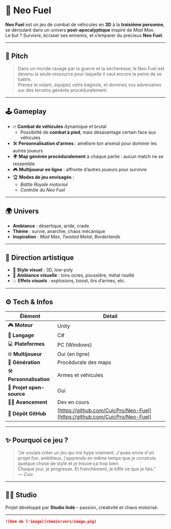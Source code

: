 # 🚗 Neo Fuel

**Neo Fuel** est un jeu de combat de véhicules en **3D** à la **troisième personne**, se déroulant dans un univers **post-apocalyptique** inspiré de *Mad Max*.  
Le but ? Survivre, écraser ses ennemis, et s’emparer du précieux **Neo Fuel**.

---

## 🧨 Pitch

> Dans un monde ravagé par la guerre et la sécheresse, le Neo Fuel est devenu la seule ressource pour laquelle il vaut encore la peine de se battre.  
> Prenez le volant, équipez votre bagnole, et dominez vos adversaires sur des terrains générés procéduralement.

---

## 🕹️ Gameplay

- 🔥 **Combat de véhicules** dynamique et brutal  
  - Possibilité de **combat à pied**, mais désavantage certain face aux véhicules  
- 🛠️ **Personnalisation d’armes** : améliore ton arsenal pour dominer les autres joueurs  
- 🌍 **Map générée procéduralement** à chaque partie : aucun match ne se ressemble  
- 🎮 **Multijoueur en ligne** : affronte d’autres joueurs pour survivre  
- 🏆 **Modes de jeu envisagés** :  
  - *Battle Royale motorisé*  
  - *Contrôle du Neo Fuel*  

---

## 🌍 Univers

- **Ambiance** : désertique, aride, crade  
- **Thème** : survie, anarchie, chaos mécanique  
- **Inspiration** : *Mad Max*, *Twisted Metal*, *Borderlands*

---

## 🎨 Direction artistique

- 🧱 **Style visuel** : 3D, low-poly  
- 🎨 **Ambiance visuelle** : tons ocres, poussière, métal rouillé  
- 💥 **Effets visuels** : explosions, boost, tirs d’armes, etc.

---

## ⚙️ Tech & Infos

| Élément               | Détail                                |
|------------------------|----------------------------------------|
| 🎮 **Moteur**          | Unity                                 |
| 🧠 **Langage**         | C#                                    |
| 💻 **Plateformes**     | PC (Windows)                          |
| 🌐 **Multijoueur**     | Oui (en ligne)                        |
| 🔀 **Génération**      | Procédurale des maps                  |
| 🛠️ **Personnalisation**| Armes et véhicules                    |
| 📂 **Projet open-source** | Oui                                |
| 🧑‍💻 **Avancement**     | Dev en cours                         |
| 🧪 **Dépôt GitHub**     | [https://github.com/CuicPro/Neo-Fuel](https://github.com/CuicPro/Neo-Fuel) |

---

## ✨ Pourquoi ce jeu ?

> "Je voulais créer un jeu qui me hype vraiment. J'avais envie d'un projet fun, ambitieux, j'apprends en même temps que je construis quelque chose de stylé et je trouve ça trop bien.  
> Chaque jour, je progresse. Et franchement, je kiffe ce que je fais."  
> — *Cuic*

---

## 🧑‍🚀 Studio

Projet développé par **Studio Indé** – passion, créativité et chaos motorisé.

---

```markdown
![Nom de l'image](chemin/vers/image.png)
